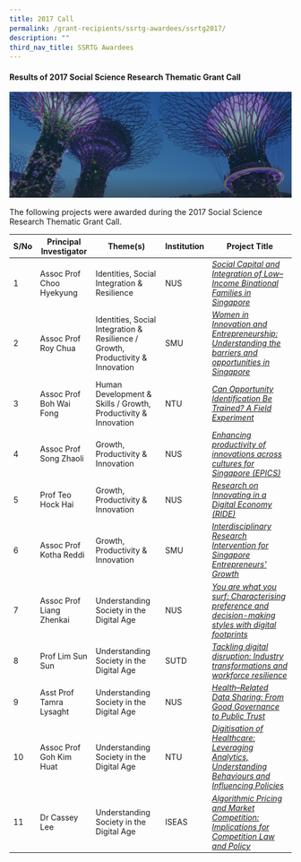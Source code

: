 ```yaml
---
title: 2017 Call
permalink: /grant-recipients/ssrtg-awardees/ssrtg2017/
description: ""
third_nav_title: SSRTG Awardees
---
```

#### **Results of 2017 Social Science Research Thematic Grant Call**
![](/images/hero-banner.png)

The following projects were awarded during the 2017 Social Science Research Thematic Grant Call. 


| S/No | Principal<br>Investigator | Theme(s) | Institution |Project Title |
| -------- | -------- | -------- | -------- | -------- |
| 1 |  Assoc Prof Choo Hyekyung | Identities, Social Integration &amp; Resilience | NUS | *[Social Capital and Integration of Low–Income Binational Families in Singapore](https://www.ssrc.edu.sg/projects/thematic-grant/hyekyung2017/)* |
| 2 |  Assoc Prof Roy Chua | Identities, Social Integration &amp; Resilience / Growth, Productivity &amp; Innovation |SMU |*[Women in Innovation and Entrepreneurship: Understanding the barriers and opportunities in Singapore](https://www.ssrc.edu.sg/projects/thematic-grant/roy2017/)* |
| 3 |  Assoc Prof Boh Wai Fong | Human Development &amp; Skills / Growth, Productivity &amp; Innovation | NTU | *[Can Opportunity Identification Be Trained? A Field Experiment](https://www.ssrc.edu.sg/projects/thematic-grant/waifong2017/)* |
| 4 |  Assoc Prof Song Zhaoli | Growth, Productivity &amp; Innovation | NUS | *[Enhancing productivity of innovations across cultures for Singapore (EPICS)](https://www.ssrc.edu.sg/projects/thematic-grant/zhaoli2017/)* |
| 5 |  Prof Teo Hock Hai | Growth, Productivity &amp; Innovation | NUS | *[Research on Innovating in a Digital Economy (RIDE)](https://www.ssrc.edu.sg/projects/thematic-grant/hockhai2017/)* |
| 6 |  Assoc Prof Kotha Reddi | Growth, Productivity &amp; Innovation | SMU | *[Interdisciplinary Research Intervention for Singapore Entrepreneurs' Growth](https://www.ssrc.edu.sg/projects/thematic-grant/kotha2017/)* |
| 7 | Assoc Prof Liang Zhenkai | Understanding Society in the Digital Age | NUS |*[You are what you surf: Characterising preference and decision-making styles with digital footprints](https://www.ssrc.edu.sg/projects/thematic-grant/zhenkai2017/)*  |
| 8 |  Prof Lim Sun Sun | Understanding Society in the Digital Age | SUTD | *[Tackling digital disruption: Industry transformations and workforce resilience](https://www.ssrc.edu.sg/projects/thematic-grant/sunsun2017/)* |
| 9 | Asst Prof Tamra Lysaght | Understanding Society in the Digital Age | NUS |*[Health–Related Data Sharing: From Good Governance to Public Trust](https://www.ssrc.edu.sg/projects/thematic-grant/tamra2017/)*  |
| 10 |  Assoc Prof Goh Kim Huat | Understanding Society in the Digital Age | NTU |*[Digitisation of Healthcare: Leveraging Analytics, Understanding Behaviours and Influencing Policies](https://www.ssrc.edu.sg/projects/thematic-grant/kimhuat2017/)* |
| 11 |  Dr Cassey Lee | Understanding Society in the Digital Age | ISEAS | *[Algorithmic Pricing and Market Competition: Implications for Competition Law and Policy](https://www.ssrc.edu.sg/projects/thematic-grant/cassey2017/)* |